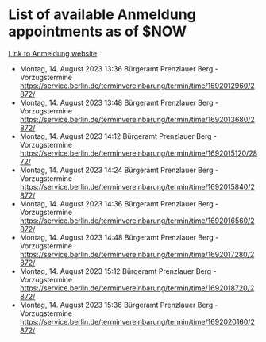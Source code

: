 # List of available Anmeldung appointments as of $NOW
[Link to Anmeldung website](https://service.berlin.de/terminvereinbarung/termin/tag.php?termin=1&anliegen[]=120686&dienstleisterlist=122210,122217,327316,122219,327312,122227,327314,122231,327346,122243,327348,122254,122252,329742,122260,329745,122262,329748,122271,327278,122273,327274,122277,327276,330436,122280,327294,122282,327290,122284,327292,122291,327270,122285,327266,122286,327264,122296,327268,150230,329760,122297,327286,122294,327284,122312,329763,122314,329775,122304,327330,122311,327334,122309,327332,317869,122281,327352,122279,329772,122283,122276,327324,122274,327326,122267,329766,122246,327318,122251,327320,122257,327322,122208,327298,122226,327300&herkunft=http%3A%2F%2Fservice.berlin.de%2Fdienstleistung%2F120686%2F)
- Montag, 14. August 2023 13:36 Bürgeramt Prenzlauer Berg - Vorzugstermine https://service.berlin.de/terminvereinbarung/termin/time/1692012960/2872/
- Montag, 14. August 2023 13:48 Bürgeramt Prenzlauer Berg - Vorzugstermine https://service.berlin.de/terminvereinbarung/termin/time/1692013680/2872/
- Montag, 14. August 2023 14:12 Bürgeramt Prenzlauer Berg - Vorzugstermine https://service.berlin.de/terminvereinbarung/termin/time/1692015120/2872/
- Montag, 14. August 2023 14:24 Bürgeramt Prenzlauer Berg - Vorzugstermine https://service.berlin.de/terminvereinbarung/termin/time/1692015840/2872/
- Montag, 14. August 2023 14:36 Bürgeramt Prenzlauer Berg - Vorzugstermine https://service.berlin.de/terminvereinbarung/termin/time/1692016560/2872/
- Montag, 14. August 2023 14:48 Bürgeramt Prenzlauer Berg - Vorzugstermine https://service.berlin.de/terminvereinbarung/termin/time/1692017280/2872/
- Montag, 14. August 2023 15:12 Bürgeramt Prenzlauer Berg - Vorzugstermine https://service.berlin.de/terminvereinbarung/termin/time/1692018720/2872/
- Montag, 14. August 2023 15:36 Bürgeramt Prenzlauer Berg - Vorzugstermine https://service.berlin.de/terminvereinbarung/termin/time/1692020160/2872/
